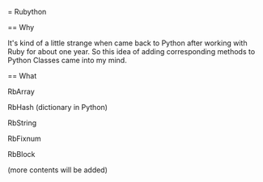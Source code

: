 = Rubython

== Why

It's kind of a little strange when came back to Python after working with Ruby for about one year. So this idea of adding corresponding methods to Python Classes came into my mind.

== What

RbArray

RbHash (dictionary in Python)

RbString

RbFixnum

RbBlock

(more contents will be added)


